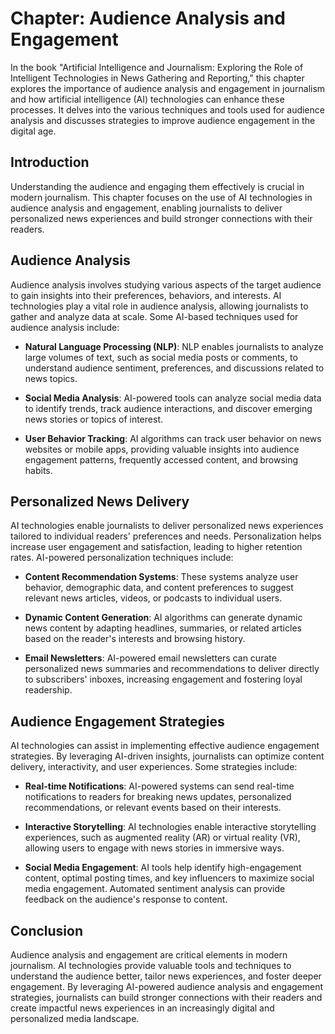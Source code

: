 Chapter: Audience Analysis and Engagement
=========================================

In the book "Artificial Intelligence and Journalism: Exploring the Role of Intelligent Technologies in News Gathering and Reporting," this chapter explores the importance of audience analysis and engagement in journalism and how artificial intelligence (AI) technologies can enhance these processes. It delves into the various techniques and tools used for audience analysis and discusses strategies to improve audience engagement in the digital age.

Introduction
------------

Understanding the audience and engaging them effectively is crucial in modern journalism. This chapter focuses on the use of AI technologies in audience analysis and engagement, enabling journalists to deliver personalized news experiences and build stronger connections with their readers.

Audience Analysis
-----------------

Audience analysis involves studying various aspects of the target audience to gain insights into their preferences, behaviors, and interests. AI technologies play a vital role in audience analysis, allowing journalists to gather and analyze data at scale. Some AI-based techniques used for audience analysis include:

* **Natural Language Processing (NLP)**: NLP enables journalists to analyze large volumes of text, such as social media posts or comments, to understand audience sentiment, preferences, and discussions related to news topics.

* **Social Media Analysis**: AI-powered tools can analyze social media data to identify trends, track audience interactions, and discover emerging news stories or topics of interest.

* **User Behavior Tracking**: AI algorithms can track user behavior on news websites or mobile apps, providing valuable insights into audience engagement patterns, frequently accessed content, and browsing habits.

Personalized News Delivery
--------------------------

AI technologies enable journalists to deliver personalized news experiences tailored to individual readers' preferences and needs. Personalization helps increase user engagement and satisfaction, leading to higher retention rates. AI-powered personalization techniques include:

* **Content Recommendation Systems**: These systems analyze user behavior, demographic data, and content preferences to suggest relevant news articles, videos, or podcasts to individual users.

* **Dynamic Content Generation**: AI algorithms can generate dynamic news content by adapting headlines, summaries, or related articles based on the reader's interests and browsing history.

* **Email Newsletters**: AI-powered email newsletters can curate personalized news summaries and recommendations to deliver directly to subscribers' inboxes, increasing engagement and fostering loyal readership.

Audience Engagement Strategies
------------------------------

AI technologies can assist in implementing effective audience engagement strategies. By leveraging AI-driven insights, journalists can optimize content delivery, interactivity, and user experiences. Some strategies include:

* **Real-time Notifications**: AI-powered systems can send real-time notifications to readers for breaking news updates, personalized recommendations, or relevant events based on their interests.

* **Interactive Storytelling**: AI technologies enable interactive storytelling experiences, such as augmented reality (AR) or virtual reality (VR), allowing users to engage with news stories in immersive ways.

* **Social Media Engagement**: AI tools help identify high-engagement content, optimal posting times, and key influencers to maximize social media engagement. Automated sentiment analysis can provide feedback on the audience's response to content.

Conclusion
----------

Audience analysis and engagement are critical elements in modern journalism. AI technologies provide valuable tools and techniques to understand the audience better, tailor news experiences, and foster deeper engagement. By leveraging AI-powered audience analysis and engagement strategies, journalists can build stronger connections with their readers and create impactful news experiences in an increasingly digital and personalized media landscape.
